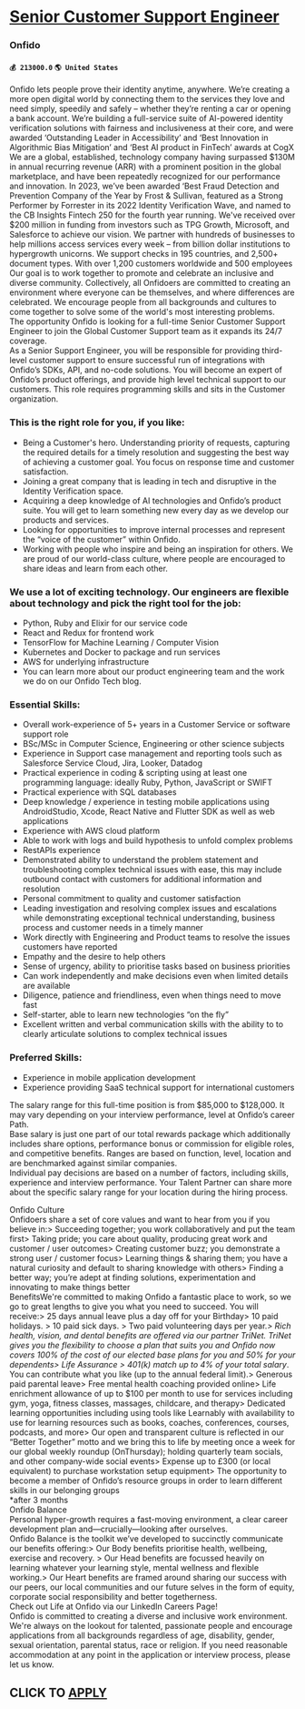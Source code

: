 # [Senior Customer Support Engineer](https://www.remotewlb.com/apply/senior-customer-support-engineer-75390)  
### Onfido  
#### `💰 213000.0` `🌎 United States`  
Onfido lets people prove their identity anytime, anywhere. We’re creating a more open digital world by connecting them to the services they love and need simply, speedily and safely – whether they’re renting a car or opening a bank account. We’re building a full-service suite of AI-powered identity verification solutions with fairness and inclusiveness at their core, and were awarded ‘Outstanding Leader in Accessibility’ and ‘Best Innovation in Algorithmic Bias Mitigation’ and ‘Best AI product in FinTech’ awards at CogX  
We are a global, established, technology company having surpassed $130M in annual recurring revenue (ARR) with a prominent position in the global marketplace, and have been repeatedly recognized for our performance and innovation. In 2023, we’ve been awarded ‘Best Fraud Detection and Prevention Company of the Year by Frost & Sullivan, featured as a Strong Performer by Forrester in its 2022 Identity Verification Wave, and named to the CB Insights Fintech 250 for the fourth year running. We've received over $200 million in funding from investors such as TPG Growth, Microsoft, and Salesforce to achieve our vision. We partner with hundreds of businesses to help millions access services every week – from billion dollar institutions to hypergrowth unicorns. We support checks in 195 countries, and 2,500+ document types. With over 1,200 customers worldwide and 500 employees  
Our goal is to work together to promote and celebrate an inclusive and diverse community. Collectively, all Onfidoers are committed to creating an environment where everyone can be themselves, and where differences are celebrated. We encourage people from all backgrounds and cultures to come together to solve some of the world's most interesting problems.  
The opportunity Onfido is looking for a full-time Senior Customer Support Engineer to join the Global Customer Support team as it expands its 24/7 coverage.  
As a Senior Support Engineer, you will be responsible for providing third-level customer support to ensure successful run of integrations with Onfido’s SDKs, API, and no-code solutions. You will become an expert of Onfido’s product offerings, and provide high level technical support to our customers. This role requires programming skills and sits in the Customer organization.

### This is the right role for you, if you like:

  * Being a Customer's hero. Understanding priority of requests, capturing the required details for a timely resolution and suggesting the best way of achieving a customer goal. You focus on response time and customer satisfaction.
  * Joining a great company that is leading in tech and disruptive in the Identity Verification space.
  * Acquiring a deep knowledge of AI technologies and Onfido’s product suite. You will get to learn something new every day as we develop our products and services.
  * Looking for opportunities to improve internal processes and represent the “voice of the customer” within Onfido.
  * Working with people who inspire and being an inspiration for others. We are proud of our world-class culture, where people are encouraged to share ideas and learn from each other.

### We use a lot of exciting technology. Our engineers are flexible about technology and pick the right tool for the job:

  * Python, Ruby and Elixir for our service code
  * React and Redux for frontend work
  * TensorFlow for Machine Learning / Computer Vision
  * Kubernetes and Docker to package and run services
  * AWS for underlying infrastructure
  * You can learn more about our product engineering team and the work we do on our Onfido Tech blog.

### Essential Skills:

  * Overall work-experience of 5+ years in a Customer Service or software support role
  * BSc/MSc in Computer Science, Engineering or other science subjects
  * Experience in Support case management and reporting tools such as Salesforce Service Cloud, Jira, Looker, Datadog
  * Practical experience in coding & scripting using at least one programming language: ideally Ruby, Python, JavaScript or SWIFT
  * Practical experience with SQL databases
  * Deep knowledge / experience in testing mobile applications using AndroidStudio, Xcode, React Native and Flutter SDK as well as web applications
  * Experience with AWS cloud platform 
  * Able to work with logs and build hypothesis to unfold complex problems 
  * RestAPIs experience
  * Demonstrated ability to understand the problem statement and troubleshooting complex technical issues with ease, this may include outbound contact with customers for additional information and resolution
  * Personal commitment to quality and customer satisfaction
  * Leading investigation and resolving complex issues and escalations while demonstrating exceptional technical understanding, business process and customer needs in a timely manner
  * Work directly with Engineering and Product teams to resolve the issues customers have reported 
  * Empathy and the desire to help others
  * Sense of urgency, ability to prioritise tasks based on business priorities
  * Can work independently and make decisions even when limited details are available
  * Diligence, patience and friendliness, even when things need to move fast
  * Self-starter, able to learn new technologies “on the fly”
  * Excellent written and verbal communication skills with the ability to to clearly articulate solutions to complex technical issues

### Preferred Skills:

  * Experience in mobile application development
  * Experience providing SaaS technical support for international customers

The salary range for this full-time position is from $85,000 to $128,000. It may vary depending on your interview performance, level at Onfido’s career Path.  
Base salary is just one part of our total rewards package which additionally includes share options, performance bonus or commission for eligible roles, and competitive benefits. Ranges are based on function, level, location and are benchmarked against similar companies.  
Individual pay decisions are based on a number of factors, including skills, experience and interview performance. Your Talent Partner can share more about the specific salary range for your location during the hiring process.  
  
Onfido Culture  
Onfidoers share a set of core values and want to hear from you if you believe in:> Succeeding together; you work collaboratively and put the team first> Taking pride; you care about quality, producing great work and customer / user outcomes> Creating customer buzz; you demonstrate a strong user / customer focus> Learning things & sharing them; you have a natural curiosity and default to sharing knowledge with others> Finding a better way; you’re adept at finding solutions, experimentation and innovating to make things better  
BenefitsWe're committed to making Onfido a fantastic place to work, so we go to great lengths to give you what you need to succeed. You will receive:> 25 days annual leave plus a day off for your Birthday> 10 paid holidays. > 10 paid sick days. > Two paid volunteering days per year.*> Rich health, vision, and dental benefits are offered via our partner TriNet. TriNet gives you the flexibility to choose a plan that suits you and Onfido now covers 100% of the cost of our elected base plans for you and 50% for your dependents> Life Assurance > 401(k) match up to 4% of your total salary*. You can contribute what you like (up to the annual federal limit).> Generous paid parental leave> Free mental health coaching provided online> Life enrichment allowance of up to $100 per month to use for services including gym, yoga, fitness classes, massages, childcare, and therapy> Dedicated learning opportunities including using tools like Learnably with availability to use for learning resources such
as books, coaches, conferences, courses, podcasts, and more> Our open and transparent culture is reflected in our “Better Together” motto and we bring this to life by meeting once a week for our global weekly roundup (OnThursday); holding quarterly team socials, and other company-wide social events> Expense up to £300 (or local equivalent) to purchase workstation setup equipment> The opportunity to become a member of Onfido’s resource groups in order to learn different skills in our belonging groups  
*after 3 months  
Onfido Balance  
Personal hyper-growth requires a fast-moving environment, a clear career development plan and—crucially—looking after ourselves.  
Onfido Balance is the toolkit we’ve developed to succinctly communicate our benefits offering:> Our Body benefits prioritise health, wellbeing, exercise and recovery. > Our Head benefits are focussed heavily on learning whatever your learning style, mental wellness and flexible working.> Our Heart benefits are framed around sharing our success with our peers, our local communities and our future selves in the form of equity, corporate social responsibility and better togetherness.  
Check out Life at Onfido via our LinkedIn Careers Page!  
Onfido is committed to creating a diverse and inclusive work environment. We're always on the lookout for talented, passionate people and encourage applications from all backgrounds regardless of age, disability, gender, sexual orientation, parental status, race or religion. If you need reasonable accommodation at any point in the application or interview process, please let us know.  
## CLICK TO [APPLY](https://www.remotewlb.com/apply/senior-customer-support-engineer-75390)

